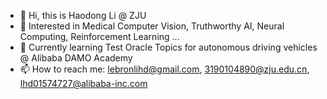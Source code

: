 - 👋 Hi, this is Haodong Li @ ZJU
- 👀 Interested in Medical Computer Vision, Truthworthy AI, Neural Computing, Reinforcement Learning ...
- 🌱 Currently learning Test Oracle Topics for autonomous driving vehicles @ Alibaba DAMO Academy
- 📫 How to reach me: lebronlihd@gmail.com, 3190104890@zju.edu.cn, lhd01574727@alibaba-inc.com

<!---
LeBronLiHD/LeBronLiHD is a ✨ special ✨ repository because its `README.md` (this file) appears on your GitHub profile.
You can click the Preview link to take a look at your changes.
--->
